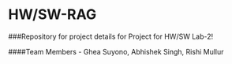 # HW/SW-RAG

###Repository for project details for Project for HW/SW Lab-2!

####Team Members - Ghea Suyono, Abhishek Singh, Rishi Mullur
